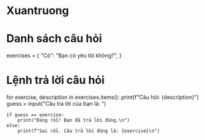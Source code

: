 # Xuantruong

# Danh sách câu hỏi
exercises = {
    "Có": "Bạn có yêu tôi không?",
}

# Lệnh trả lời câu hỏi
for exercise, description in exercises.items():
    print(f"Câu hỏi: {description}")
    guess = input("Câu trả lời của bạn là: ")
    
    if guess == exercise:
        print("Đúng rồi! Bạn đã trả lời đúng.\n")
    else:
        print(f"Sai rồi. Câu trả lời đúng là: {exercise}\n")
